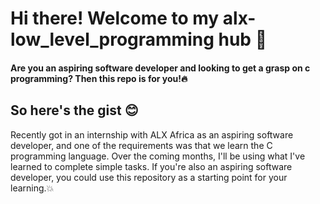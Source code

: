 # Hi there! Welcome to my alx-low_level_programming hub 👋

#### Are you an aspiring software developer and looking to get a grasp on c programming? Then this repo is for you!:fire:

## So here's the gist :blush:

Recently got in an internship with ALX Africa as an aspiring software developer, and one of the requirements was that we learn the C programming language. Over the coming months, I'll be using what I've learned to complete simple tasks. If you're also an aspiring software developer, you could use this repository as a starting point for your learning.:boom:
